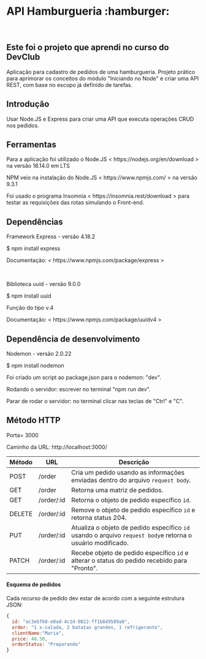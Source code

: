 <h1> API Hamburgueria :hamburger: </h1>
<br>

<h2> Este foi o projeto que aprendi no curso do DevClub </h2>
<p> Aplicação para cadastro de pedidos de uma hamburgueria. Projeto prático para aprimorar os conceitos do módulo "Iniciando no Node" e criar uma API REST, com base no escopo já definido de tarefas. </p>

<h2> Introdução </h2>
<p> Usar Node.JS e Express para criar uma API que executa operações CRUD nos pedidos. </p>

<h2> Ferramentas </h2>
<p> Para a aplicação foi utilizado o Node.JS < <a>https://nodejs.org/en/download</a> > na versão 18.14.0 em LTS </p>
<p> NPM veio na instalação do Node.JS < <a>https://www.npmjs.com/</a> > na versão 9.3.1 </p>
<p> Foi usado o programa Insomnia < <a>https://insomnia.rest/download</a> > para testar as requisições das rotas simulando o Front-end. </p>

<h2> Dependências </h2>
<p> Framework Express - versão 4.18.2 </p>
<p> $ npm install express </p>
<p> Documentação: < <a>https://www.npmjs.com/package/express</a> > </p>
<br>
<p> Biblioteca uuid - versão 9.0.0 </p>
<p> $ npm install uuid </p>
<p> Função do tipo v.4 </p>
<p> Documentação: < <a>https://www.npmjs.com/package/uuidv4</a> > </p>

<h2> Dependência de desenvolvimento </h2>
<p> Nodemon - versão 2.0.22 </p>
<p> $ npm install nodemon </p>
<p> Foi criado um script ao package.json para o nodemon: "dev". </p>
<p> Rodando o servidor: escrever no terminal "npm run dev". </p>
<p> Parar de rodar o servidor: no terminal clicar nas teclas de "Ctrl" e "C". </p>

<h2> Método HTTP </h2>
<p> Porta= 3000 </p>
<p> Caminho da URL: http://localhost:3000/ </p>

| Método | URL            | Descrição                                                                                                  |
| ------ | -------------- | ------------------------------------------------------------------------------------------------------     |
| POST   | /order         | Cria um pedido usando as informações enviadas dentro do arquivo `request body`.                            |
| GET    | /order         | Retorna uma matriz de pedidos.                                                                             |
| GET    | /order/:id     | Retorna o objeto de pedido específico `id`.                                                                |
| DELETE | /order/:id     | Remove o objeto de pedido específico `id` e retorna status 204.                                            |
| PUT    | /order/:id     | Atualiza o objeto de pedido específico `id` usando o arquivo `request body`e retorna o usuário modificado. |
| PATCH  | /order/:id     | Recebe objeto de pedido específico `id` e alterar o status do pedido recebido para "Pronto".               |


#### Esquema de pedidos

Cada _recurso_ de pedido dev estar de acordo com a seguinte estrutura JSON:

```js
{
  id: "ac3ebf68-e0ad-4c1d-9822-ff1b849589a8", 
  order: "1 x-salada, 2 batatas grandes, 1 refrigerante",
  clientName:"Maria",
  price: 40.50,
  orderStatus: "Preparando"
}
```


